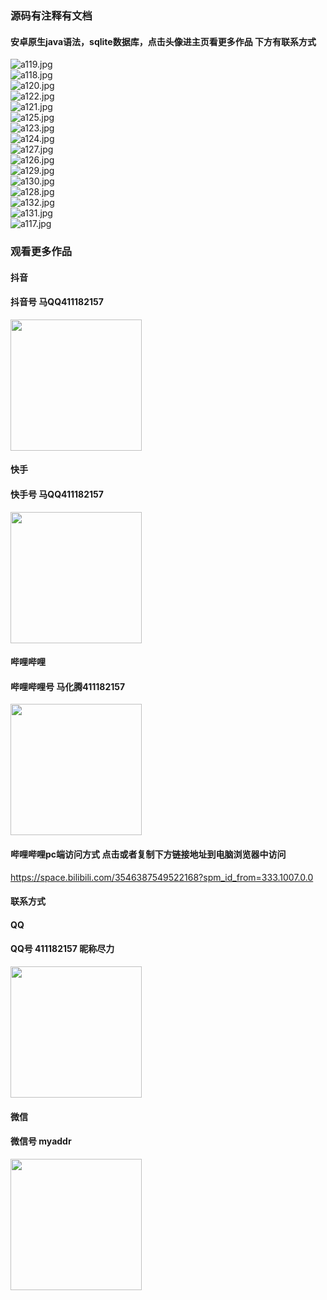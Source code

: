 ### 源码有注释有文档

#### 安卓原生java语法，sqlite数据库，点击头像进主页看更多作品 下方有联系方式
 <img src='https://img.alicdn.com/imgextra/i4/1658540494/O1CN01cjHjxE1FWIa5Vwnk9_!!1658540494.jpg' alt='a119.jpg' /></br> 
 <img src='https://img.alicdn.com/imgextra/i3/1658540494/O1CN010Gt6FT1FWIa0fdzAj_!!1658540494.jpg' alt='a118.jpg' /></br> 
 <img src='https://img.alicdn.com/imgextra/i2/1658540494/O1CN01Op3moV1FWIa31sUKO_!!1658540494.jpg' alt='a120.jpg' /></br> 
 <img src='https://img.alicdn.com/imgextra/i4/1658540494/O1CN01Ahfhtn1FWIa3lI7g1_!!1658540494.jpg' alt='a122.jpg' /></br> 
 <img src='https://img.alicdn.com/imgextra/i1/1658540494/O1CN01qf4nh41FWIa8BCWtp_!!1658540494.jpg' alt='a121.jpg' /></br> 
 <img src='https://img.alicdn.com/imgextra/i4/1658540494/O1CN01OtKkmb1FWIa31q4hh_!!1658540494.jpg' alt='a125.jpg' /></br> 
 <img src='https://img.alicdn.com/imgextra/i4/1658540494/O1CN01EKntVM1FWIa4nm2l7_!!1658540494.jpg' alt='a123.jpg' /></br> 
 <img src='https://img.alicdn.com/imgextra/i1/1658540494/O1CN01bSgP0Q1FWIa8BDbRt_!!1658540494.jpg' alt='a124.jpg' /></br> 
 <img src='https://img.alicdn.com/imgextra/i3/1658540494/O1CN01PA0IL91FWIa3qEeXY_!!1658540494.jpg' alt='a127.jpg' /></br> 
 <img src='https://img.alicdn.com/imgextra/i3/1658540494/O1CN01Lxgl1u1FWIZv5PMPr_!!1658540494.jpg' alt='a126.jpg' /></br> 
 <img src='https://img.alicdn.com/imgextra/i3/1658540494/O1CN016LVEvk1FWIa0fdmh2_!!1658540494.jpg' alt='a129.jpg' /></br> 
 <img src='https://img.alicdn.com/imgextra/i4/1658540494/O1CN01JJzSuV1FWIa2wqK2h_!!1658540494.jpg' alt='a130.jpg' /></br> 
 <img src='https://img.alicdn.com/imgextra/i4/1658540494/O1CN017hJ9ug1FWIa6NzD95_!!1658540494.jpg' alt='a128.jpg' /></br> 
 <img src='https://img.alicdn.com/imgextra/i1/1658540494/O1CN01m8b4ku1FWIZv5R2LQ_!!1658540494.jpg' alt='a132.jpg' /></br> 
 <img src='https://img.alicdn.com/imgextra/i1/1658540494/O1CN0162FA1y1FWIa7YwjXt_!!1658540494.jpg' alt='a131.jpg' /></br> 
 <img src='https://img.alicdn.com/imgextra/i2/1658540494/O1CN01mZUivw1FWIa0fff6y_!!1658540494.jpg' alt='a117.jpg' /></br>
### 观看更多作品

#### 抖音
#### 抖音号  马QQ411182157
<img src="https://gitee.com/QQ411182157/mingpian/raw/master/douyin.png" width="210px">

#### 快手
#### 快手号  马QQ411182157

<img src="https://gitee.com/QQ411182157/mingpian/raw/master/kuaishou.jpg" width="210px">

#### 哔哩哔哩
#### 哔哩哔哩号  马化腾411182157

<img src="https://gitee.com/QQ411182157/mingpian/raw/master/bili.png" width="210px">

#### 哔哩哔哩pc端访问方式 点击或者复制下方链接地址到电脑浏览器中访问

https://space.bilibili.com/3546387549522168?spm_id_from=333.1007.0.0


#### 联系方式
#### QQ
#### QQ号 411182157 昵称尽力

<img src="https://gitee.com/QQ411182157/mingpian/raw/master/qq.jpg" width="210px">

#### 微信
#### 微信号 myaddr

<img src="https://gitee.com/QQ411182157/mingpian/raw/master/weixin.png" width="210px">
